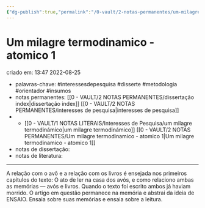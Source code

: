 ```yaml
---
{"dg-publish":true,"permalink":"/0-vault/2-notas-permanentes/um-milagre-termodinamico-atomico-1/","title":"Um milagre termodinamico - atomico 1","tags":["permanente","interessesdepesquisa","disserte","metodologia","orientador","insumos"],"dgHomeLink":true,"dgShowLocalGraph":true,"dgShowFileTree":true,"dgEnableSearch":true}
---
```


# Um milagre termodinamico - atomico 1
criado em: 13:47 2022-08-25

- palavras-chave: #interessesdepesquisa  #disserte #metodologia #orientador #insumos
- notas permanentes: [[0 - VAULT/2 NOTAS PERMANENTES/dissertação index\|dissertação index]] [[0 - VAULT/2 NOTAS PERMANENTES/interesses de pesquisa\|interesses de pesquisa]]
- - [[0 - VAULT/1 NOTAS LITERAIS/Interesses de Pesquisa/um milagre termodinámico\|um milagre termodinámico]] [[0 - VAULT/2 NOTAS PERMANENTES/Um milagre termodinamico - atomico 1\|Um milagre termodinamico - atomico 1]]
- notas de dissertação:
- notas de literatura: 

---

A relação com o avô e a relação com os livros é ensejada nos primeiros capítulos do texto: O ato de ler na casa dos avós, e como relaciono ambas as memórias — avós e livros. Quando o texto foi escrito ambos já haviam morrido. O artigo em questão permanece na memória e abstrai da ideia de ENSAIO. Ensaia sobre suas memórias e ensaia sobre a leitura. 